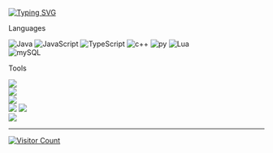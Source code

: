 

<a href="https://git.io/typing-svg"><img src="https://readme-typing-svg.demolab.com?font=Open+Sans&weight=600&size=25&letterSpacing=0.025em&duration=3500&pause=1500&color=F7F7F7&width=476&height=40&lines=Hi+There!+%F0%9F%A4%9A;I'm+Santiago+Gavil%C3%A1n+%F0%9F%A7%91%E2%80%8D%F0%9F%92%BB;Computer+Engineering+Student+%F0%9F%A7%91%E2%80%8D%F0%9F%92%BB" alt="Typing SVG" /></a>
<p>Languages</p>
<div>
    <img src="https://img.shields.io/badge/java-%23ED8B00.svg?style=for-the-badge&logo=openjdk&logoColor=white" alt="Java">
    <img src="https://img.shields.io/badge/javascript-%23323330.svg?style=for-the-badge&logo=javascript&logoColor=%23F7DF1E" alt="JavaScript">
    <img src="https://img.shields.io/badge/TypeScript-007ACC?style=for-the-badge&logo=typescript&logoColor=white" alt="TypeScript">
    <img src="https://img.shields.io/badge/C%2B%2B-00599C?style=for-the-badge&logo=c%2B%2B&logoColor=white" alt="c++">
    <img src="https://img.shields.io/badge/Python-FFD43B?style=for-the-badge&logo=python&logoColor=blue" alt="py">
    <img src="https://img.shields.io/badge/lua-%232C2D72.svg?style=for-the-badge&logo=lua&logoColor=white" alt="Lua">
</div>
<div>
    <img src="https://img.shields.io/badge/MySQL-005C84?style=for-the-badge&logo=mysql&logoColor=white" alt="mySQL">
</div>
<p>Tools</p>
<div>
     <img src="https://img.shields.io/badge/OpenGL-FFFFFF?style=for-the-badge&logo=opengl">
</div>
<div>
    <img src="https://img.shields.io/badge/Debian-A81D33?style=for-the-badge&logo=debian&logoColor=white">
</div>
<div>
     <img src="https://img.shields.io/badge/NeoVim-%2357A143.svg?&style=for-the-badge&logo=neovim&logoColor=white">
</div>
<div>
     <img src="https://img.shields.io/badge/gradle-02303A?style=for-the-badge&logo=gradle&logoColor=white">
     <img src="https://img.shields.io/badge/apache_maven-C71A36?style=for-the-badge&logo=apachemaven&logoColor=white">
</div>
<div
    https://img.shields.io/badge/Docker-2CA5E0?style=for-the-badge&logo=docker&logoColor=white
</div>
<div>
     <img src="https://img.shields.io/badge/CISCO-1BA0D7?style=for-the-badge&logo=cisco&logoColor=white)](https://img.shields.io/badge/CISCO-1BA0D7?style=for-the-badge&logo=cisco&logoColor=white">
</div>
<hr>
<a href="https://visitcount.itsvg.in">
    <img src="https://visitcount.itsvg.in/api?id=Gavilan-S&icon=5&color=12" alt="Visitor Count">
</a>

